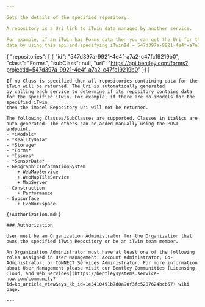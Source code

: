 ```yaml
---

Gets the details of the specified repository.

A repository is a Uri link to iTwin data managed by another service.

For example, if an iTwin has Forms data then you can get the Uri for that
data by using this api and specifying iTwinId = 547d397a-9921-4e4f-a7a2-c47fc19219b0 and Class = Forms. It will return the following.
```
{
   "repositories": [
   {
      "id": "547d397a-9921-4e4f-a7a2-c47fc19219b0",
      "class": "Forms",
      "subClass": null,
      "uri": "https://api.bentley.com/forms?projectId=547d397a-9921-4e4f-a7a2-c47fc19219b0"
   }]
}
```
If no Class is specified then all repositories containing data for the iTwin will be returned. The Uri is automatically generated
by calling each service to determine if its repository contains data for the specified iTwin. For example, if there are no iModels for the specified iTwin
then the iModel Repository Uri will not be returned. 

The following Classes/SubClasses are supported. Classes in italics are auto generated. The others can be added manually using the POST endpoint.
- *iModels*
- *RealityData*
- *Storage*
- *Forms*
- *Issues* 
- *SensorData* 
- GeographicInformationSystem
	+ WebMapService
    + WebMapTileService
    + MapServer
- Construction
    + Performance 
- Subsurface
    + EvoWorkspace 

{!Authorization.md!}

### Authorization

User must be an Organization Administrator for the Organization that owns the specified iTwin Repository or be an iTwin team member.

An Organization Administrator must have at least one of the following roles assigned in User Management: Account Administrator, Co-Administrator, or CONNECT Services Administrator. For more information about User Management please visit our Bentley Communities [Licensing, Cloud, and Web Services](https://bentleysystems.service-now.com/community?id=kb_article_view&sys_kb_id=1e5410491b7d8a90f3fc5287624bcb57) wiki page.

---
```

